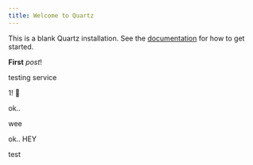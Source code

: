 ```yaml
---
title: Welcome to Quartz
---
```


This is a blank Quartz installation.
See the [documentation](https://quartz.jzhao.xyz) for how to get started.

**First** *post*!

testing service

1! 🥰

ok..

wee 

ok.. HEY

test



